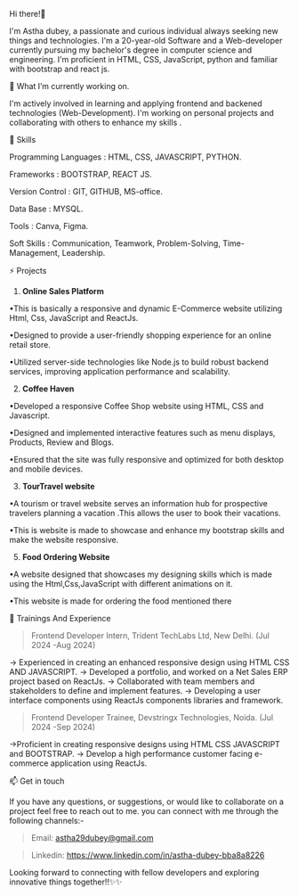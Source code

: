Hi there!👋

I'm Astha dubey, a passionate and curious individual always seeking new things and technologies. I'm a 20-year-old Software and a Web-developer currently pursuing my bachelor's degree in computer science and engineering. I'm proficient in HTML, CSS, JavaScript, python and familiar with bootstrap and react js.


🔭 What I’m currently working on.

 I'm actively involved in learning and applying frontend and backened technologies (Web-Development). I'm working on personal projects and collaborating with others to enhance my skills .


🌱 Skills 

Programming Languages : HTML, CSS, JAVASCRIPT, PYTHON.

Frameworks : BOOTSTRAP, REACT JS.

Version Control : GIT, GITHUB, MS-office.

Data Base : MYSQL.

Tools : Canva, Figma.

Soft Skills : Communication, Teamwork, Problem-Solving, Time-Management, Leadership.


⚡ Projects
1. **Online Sales Platform**
   
•This is basically a responsive and dynamic E-Commerce website utilizing Html, Css,
JavaScript and ReactJs.

•Designed to provide a user-friendly shopping experience for an online retail store.

•Utilized server-side technologies like Node.js to build robust backend services, improving
application performance and scalability.


2. **Coffee Haven**

•Developed a responsive Coffee Shop website using HTML, CSS and Javascript.

•Designed and implemented interactive features such as menu displays, Products, Review and
Blogs.

•Ensured that the site was fully responsive and optimized for both desktop and mobile devices.


3. **TourTravel website**

•A tourism or travel website serves an information hub for prospective travelers planning a
vacation .This allows the user to book their vacations.

•This is website is made to showcase and enhance my bootstrap skills and make the website
responsive.


5. **Food Ordering Website**

•A website designed that showcases my designing skills which is made using the
Html,Css,JavaScript with different animations on it.

•This website is made for ordering the food mentioned there


💬 Trainings And Experience

> Frontend Developer Intern, Trident TechLabs Ltd, New Delhi. (Jul 2024 -Aug 2024)

-> Experienced in creating an enhanced responsive design using HTML CSS AND JAVASCRIPT.
-> Developed a portfolio, and worked on a Net Sales ERP project based on ReactJs.
-> Collaborated with team members and stakeholders to define and implement features.
-> Developing a user interface components using ReactJs components libraries and framework.

>Frontend Developer Trainee, Devstringx Technologies, Noida. (Jul 2024 -Sep 2024)

->Proficient in creating responsive designs using HTML CSS JAVASCRIPT and BOOTSTRAP.
-> Develop a high performance customer facing e-commerce application using ReactJs.


 📫 Get in touch

If you have any questions, or suggestions, or would like to collaborate on a project feel free to reach out to me. you can connect with me through the following channels:-

> Email: astha29dubey@gmail.com

> Linkedin: https://www.linkedin.com/in/astha-dubey-bba8a8226

Looking forward to connecting with fellow developers and exploring innovative things together!!✨✨ 



